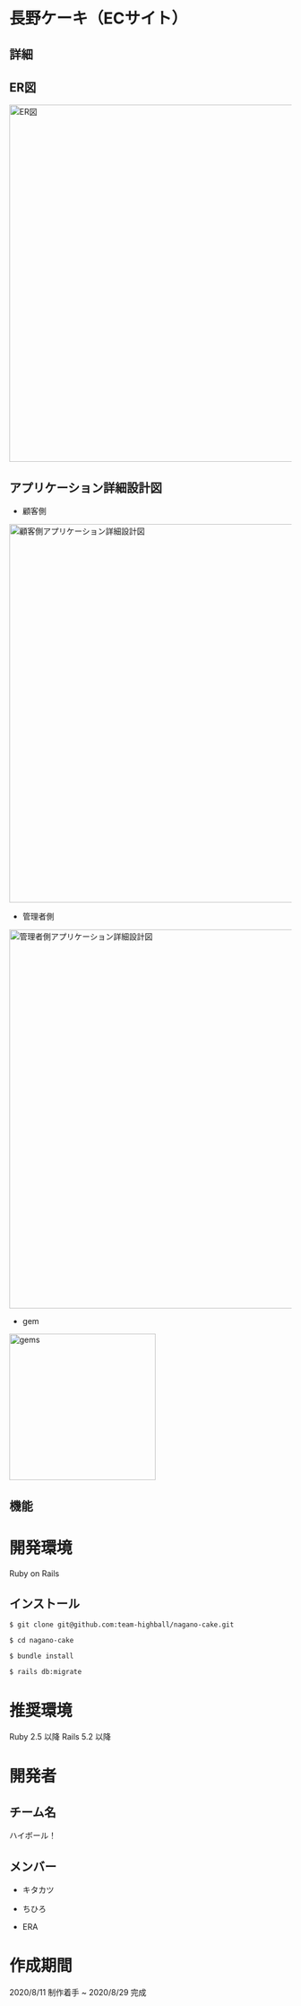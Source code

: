 # 長野ケーキ（ECサイト）

## 詳細

## ER図

<img width="637" alt="ER図" src="https://user-images.githubusercontent.com/62973593/91528137-0dfcb500-e942-11ea-814d-e5a2155574b6.png">

## アプリケーション詳細設計図

* 顧客側

<img width="675" alt="顧客側アプリケーション詳細設計図" src="https://user-images.githubusercontent.com/62973593/91529346-148c2c00-e944-11ea-9d17-6846f60f1707.png">

* 管理者側

<img width="676" alt="管理者側アプリケーション詳細設計図" src="https://user-images.githubusercontent.com/62973593/91529376-240b7500-e944-11ea-8a8c-a5f6cf07ce34.png">

* gem

<img width="261" alt="gems" src="https://user-images.githubusercontent.com/62973593/91529418-3a193580-e944-11ea-8a36-5891fc96188f.png">

## 機能

# 開発環境

Ruby on Rails

## インストール

```
$ git clone git@github.com:team-highball/nagano-cake.git

$ cd nagano-cake

$ bundle install

$ rails db:migrate
```

# 推奨環境

Ruby 2.5 以降 Rails 5.2 以降

# 開発者

## チーム名

ハイボール！

## メンバー

* キタカツ

* ちひろ

* ERA

# 作成期間

2020/8/11 制作着手 ~ 2020/8/29 完成 


